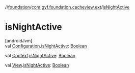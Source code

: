 //[foundation](../../index.md)/[com.gyf.foundation.cacheview.ext](index.md)/[isNightActive](is-night-active.md)

# isNightActive

[androidJvm]\
val [Configuration](https://developer.android.com/reference/kotlin/android/content/res/Configuration.html).[isNightActive](is-night-active.md): [Boolean](https://kotlinlang.org/api/core/kotlin-stdlib/kotlin/-boolean/index.html)

val [Context](https://developer.android.com/reference/kotlin/android/content/Context.html).[isNightActive](is-night-active.md): [Boolean](https://kotlinlang.org/api/core/kotlin-stdlib/kotlin/-boolean/index.html)

val [View](https://developer.android.com/reference/kotlin/android/view/View.html).[isNightActive](is-night-active.md): [Boolean](https://kotlinlang.org/api/core/kotlin-stdlib/kotlin/-boolean/index.html)